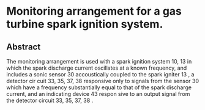 # Monitoring arrangement for a gas turbine spark ignition system.

## Abstract
The monitoring arrangement is used with a spark ignition system 10, 13 in which the spark discharge current oscillates at a known frequency, and includes a sonic sensor 30 accoustically coupled to the spark igniter 13 , a detector cir cuit 33, 35, 37, 38 responsive only to signals from the sensor 30 which have a frequency substantially equal to that of the spark discharge current, and an indicating device 43 respon sive to an output signal from the detector circuit 33, 35, 37, 38 .